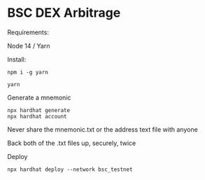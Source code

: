 # BSC DEX Arbitrage

Requirements:

Node 14 / Yarn 

Install:


```shell
npm i -g yarn
```


```shell
yarn
```

Generate a mnemonic

```shell
npx hardhat generate
npx hardhat account
```

Never share the mnemonic.txt or the address text file with anyone

Back both of the .txt files up, securely, twice

Deploy

```shell
npx hardhat deploy --network bsc_testnet
```
